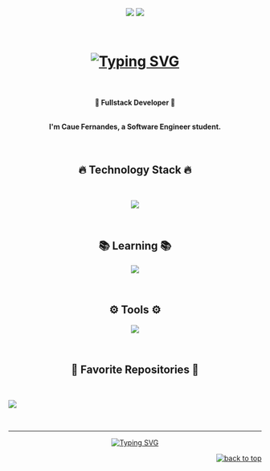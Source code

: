
<!--  V I S I T S --->

<p align="center">
 <img src="https://badges.pufler.dev/visits/CaueFer/cauefer"/> 
 <img src="https://badges.pufler.dev/repos/CaueFer"/>
</p>
<!--- A N I M A T E D   T E X T --->

<br>
<h1 align="center">
<a href="https://git.io/typing-svg"><img src="https://readme-typing-svg.herokuapp.com?font=Roboto&size=32&duration=3000&pause=1000&color=70A5FD&center=true&vCenter=true&random=false&width=450&lines=Hi+there+👋;I'm+Caue" alt="Typing SVG" /></a>
</h1>
<br>

<!--- A B O U T   M E --->

<h4 align="center">
🚀 Fullstack Developer 🚀<br><br>
    <p padding="0px 40px">
I'm Caue Fernandes,  a Software Engineer student. </p>
</h4>

<!--- TECHNOLOGY STACK --->
<br>
<h2 align="center">🔥 Technology Stack 🔥</h2>
<br>
<p align="center">
    <img src="https://skillicons.dev/icons?i=js,ts,cs,nodejs,nestjs,mongo,postgresql,mysql,nextjs,react,angular,tailwind,bootstrap,py" />
    <br>
  </a>
</p><br>

<h2 align="center">📚 Learning 📚</h2>
<p align="center">
  <a href="https://skillicons.dev">
    <img src="https://skillicons.dev/icons?i=aws,googlecloud,docker" />
  </a>
</p><br>

<h2 align="center">⚙️ Tools ⚙️</h2>
<p align="center">
  <a href="https://skillicons.dev">
    <img src="https://skillicons.dev/icons?i=git,github,vscode,figma" />
  </a>
</p><br>

<!--- Last Stars Display --->

<h2 align="center">🌟 Favorite Repositories 🌟</h2>
<br>
<p align="center">
  <div align="center" style="display: flex; flex-direction: column;">
  <img src="https://badges.pufler.dev/last-stars/CaueFer?count=6&padding=15&perRow=3" />
  </div>
</p>
<br>
<hr>
<!--- G R E E T I N G   T E X T   A N D   I M A G E --->

<div align="center">
    <a href="https://git.io/typing-svg"><img src="https://readme-typing-svg.herokuapp.com?font=roboto&duration=4000&pause=1000&color=70A5FD&center=true&vCenter=true&random=false&width=435&lines=See+u+next+time" alt="Typing SVG" /></a>
    </a>
</div>

<p align="right"><a href="#top"><img src="https://img.shields.io/static/v1?label&message=back+to+top&color=70A5FDFF&style=flat&logo" alt="back to top" /></a></p>
